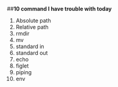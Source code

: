 ##**10 command I have trouble with today**

1. Absolute path
2. Relative path
3. rmdir
4. mv
5. standard in 
6. standard out
7. echo
8. figlet
9. piping
10. env